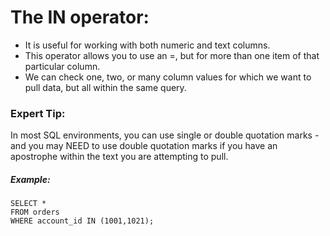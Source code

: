 # The IN operator:
- It is useful for working with both numeric and text columns.
- This operator allows you to use an =, but for more than one item of that particular column. 
- We can check one, two, or many column values for which we want to pull data, but all within the same query.

### Expert Tip:
In most SQL environments, you can use single or double quotation marks
-and you may NEED to use double quotation marks if you have an apostrophe within the text you are attempting to pull.
##### Example:
    SELECT *
    FROM orders
    WHERE account_id IN (1001,1021);

